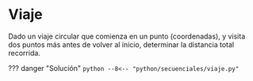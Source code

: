 # Viaje

Dado un viaje circular que comienza en un punto (coordenadas), y visita dos puntos más antes de volver al inicio, determinar la distancia total recorrida.

??? danger "Solución"
    ```python
    --8<-- "python/secuenciales/viaje.py"
    ```